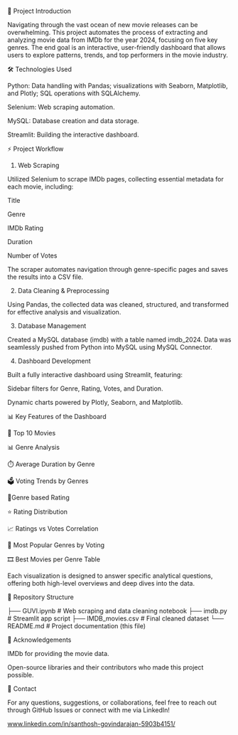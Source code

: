 📅 Project Introduction

Navigating through the vast ocean of new movie releases can be overwhelming. This project automates the process of extracting and analyzing movie data from IMDb for the year 2024, focusing on five key genres. The end goal is an interactive, user-friendly dashboard that allows users to explore patterns, trends, and top performers in the movie industry.

🛠️ Technologies Used

Python: Data handling with Pandas; visualizations with Seaborn, Matplotlib, and Plotly; SQL operations with SQLAlchemy.

Selenium: Web scraping automation.

MySQL: Database creation and data storage.

Streamlit: Building the interactive dashboard.

⚡ Project Workflow

1. Web Scraping

Utilized Selenium to scrape IMDb pages, collecting essential metadata for each movie, including:

Title

Genre

IMDb Rating

Duration

Number of Votes

The scraper automates navigation through genre-specific pages and saves the results into a CSV file.

2. Data Cleaning & Preprocessing

Using Pandas, the collected data was cleaned, structured, and transformed for effective analysis and visualization.

3. Database Management

Created a MySQL database (imdb) with a table named imdb_2024. Data was seamlessly pushed from Python into MySQL using MySQL Connector.

4. Dashboard Development

Built a fully interactive dashboard using Streamlit, featuring:

Sidebar filters for Genre, Rating, Votes, and Duration.

Dynamic charts powered by Plotly, Seaborn, and Matplotlib.

📊 Key Features of the Dashboard

🏅 Top 10 Movies 

📊 Genre Analysis

⏱️ Average Duration by Genre

🗳️ Voting Trends by Genres

🎥Genre based Rating

⭐ Rating Distribution 

📈 Ratings vs Votes Correlation

🥧 Most Popular Genres by Voting

🎞️ Best Movies per Genre Table

Each visualization is designed to answer specific analytical questions, offering both high-level overviews and deep dives into the data.

📂 Repository Structure

├── GUVI.ipynb              # Web scraping and data cleaning notebook
├── imdb.py          # Streamlit app script
├── IMDB_movies.csv # Final cleaned dataset
└── README.md               # Project documentation (this file)

👋 Acknowledgements

IMDb for providing the movie data.

Open-source libraries and their contributors who made this project possible.

📧 Contact

For any questions, suggestions, or collaborations, feel free to reach out through GitHub Issues or connect with me via LinkedIn!

www.linkedin.com/in/santhosh-govindarajan-5903b4151/




